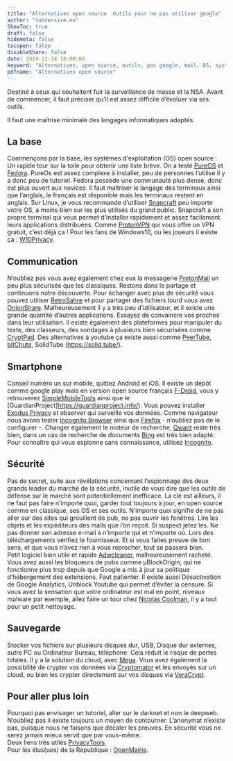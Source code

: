 ```yaml
---
title: "Alternatives open source  Outils pour ne pas utiliser google"
author: "subversive.eu"
ShowToc: true
draft: false
hidemeta: false
tocopen: false
disableShare: false
date: 2019-12-18 18:00:00
keyword: "Alternatives, open source, outils, pas google, mail, OS, système d'exploitation, sans google, surveillance de masse, espionnage, NSA"
pdfname: "Alternatives open source"
---
```


Destiné à ceux qui souhaitent fuir la surveillance de masse et la NSA.
Avant de commencer, il faut préciser qu’il est assez difficile d’évoluer via ses outils.
<!--more-->

Il faut une maîtrise minimale des langages informatiques adaptés.

## La base

Commençons par la base, les systèmes d'exploitation (OS) open source : Un rapide tour sur la toile pour obtenir une liste brève. On a testé [PureOS](https://pureos.net/) et [Fedora](https://getfedora.org/fr/). PureOs est assez complexe à installer, peu de personnes l’utilise il y a donc peu de tutoriel. Fedora possède une communauté plus dense, donc est plus ouvert aux novices. Il faut maîtriser le langage des terminaux ainsi que l’anglais, le français est disponible mais les terminaux restent en anglais. Sur Linux, je vous recommande d’utiliser [Snapcraft](https://snapcraft.io/) peu importe votre OS, a moins bien sur les plus utilisés du grand public. Snapcraft a son propre terminal qui vous permet d’installer rapidement et assez facilement leurs applications distribuées. Comme [ProtonVPN](https://protonvpn.com/) qui vous offre un VPN gratuit, c’est déjà ça ! Pour les fans de Windows10, ou les joueurs il existe ça : [W10Privacy](https://www.winprivacy.de/english-home/).

## Communication

N’oubliez pas vous avez également chez eux la messagerie [ProtonMail](https://protonmail.com/) un peu plus sécurisée que les classiques. Restons dans le partage et continuons notre découverte. Pour échanger avec plus de sécurité vous pouvez utiliser [RetroSahre](https://retroshare.cc/) et pour partager des fichiers lourd vous avez [OnionShare](https://onionshare.org/). Malheureusement il y a très peu d’utilisateur, et il existe une grande quantité d’autres applications. Essayez de convaincre vos proches dans leur utilisation. Il existe également des plateformes pour manipuler du texte, des classeurs, des sondages à plusieurs bien sécurisées comme [CryptPad](https://cryptpad.fr/). Des alternatives à youtube ça existe aussi comme [PeerTube](https://peertube.fr/), [bitChute](https://www.bitchute.com/), SolidTube (https://solid.tube/).

## Smartphone

Conseil numéro un sur mobile, quittez Android et iOS. Il existe un dépôt comme google play mais en version open source français [F-Droid](https://f-droid.org/), vous y retrouverez [SimpleMobileTools](https://www.simplemobiletools.com/) ainsi que le [GuardianProject]https://guardianproject.info/). Vous pouvez installer [Exodus Privacy](https://exodus-privacy.eu.org/fr/) et observer qui surveille vos données. Comme navigateur nous avons tester [Incognito Browser](https://play.google.com/store/apps/details?id=com.androidbull.incognito.browser&hl=fr) ainsi que [Firefox](https://play.google.com/store/apps/details?id=org.mozilla.firefox&hl=fr) - n’oubliez pas de le configurer -. Changer également le moteur de recherche, [Qwant](https://www.qwant.com/?l=fr) reste très bien, dans un cas de recherche de documents [Bing](https://www.bing.com/) est très bien adapté. Pour connaître qui vous espionne sans connaissance, utilisez [Incognito](https://play.google.com/store/apps/details?id=com.arcane.incognito&hl=fr).

## Sécurité

Pas de secret, suite aux révélations concernant l’espionnage des deux grands leader du marché de la sécurité, inutile de vous dire que les outils de défense sur le marché sont potentiellement inefficace. La clé est ailleurs, il ne faut pas faire n’importe quoi, garder tout toujours à jour, en open source comme en classique, ses OS et ses outils. N’importe quoi signifie de ne pas aller sur des sites qui grouillent de pub, ne pas ouvrir les fenêtres. Lire les objets et les expéditeurs des mails que l’on reçoit. Si suspect jetez les. Ne pas donner son adresse e-mail à n’importe qui et n’importe où. Lors des téléchargements vérifiez le fournisseur. Et si vous faites preuve de bon sens, et que vous n’avez rien à vous reprocher, tout se passera bien.  
Petit logiciel bien utile et rapide [Adwcleaner](https://fr.malwarebytes.com/adwcleaner/), malheureusement racheté. Vous avez aussi les bloqueurs de pubs comme µBlockOrigin, qui ne fonctionne plus trop depuis que Google a mis à jour sa politique d’hébergement des extensions. Faut patienter. Il existe aussi Désactivation de Google Analytics, Unblock Youtube qui permet d’éviter la censure. Si vous avez la sensation que votre ordinateur est mal en point, niveaux malware par exemple, allez faire un tour chez [Nicolas Coolman](https://www.nicolascoolman.com/fr/en/), il y a tout pour un petit nettoyage.

## Sauvegarde 

Stocker vos fichiers sur plusieurs disques dur, USB, Disque dur externes, autre PC ou Ordinateur Bureau, téléphone. Cela réduit le risque de pertes totales. Il y a la solution du cloud, avec [Mega](https://mega.nz/). Vous avez également la possibilité de crypter vos données via [Cryptomator](https://cryptomator.org/) et les envoyés sur un cloud, ou bien les crypter directement sur vos disques via [VeraCrypt](https://www.veracrypt.fr/en/Home.html).

## Pour aller plus loin

Pourquoi pas envisager un tutoriel, aller sur le darknet et non le deepweb. N’oubliez pas il existe toujours un moyen de contourner. L’anonymat n’existe pas, puisque nous ne faisons que décaler les preuves. En sécurité vous ne serez jamais mieux servit que par vous-même.  
Deux liens très utiles [PrivacyTools](https://www.privacytools.io/).  
Pour les élus(ues) de la République : [OpenMairie](http://www.openmairie.org/).
